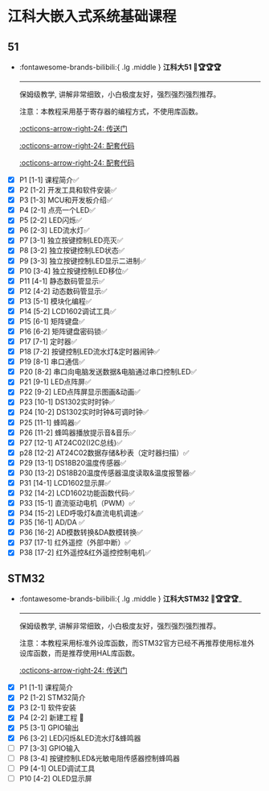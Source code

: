 # 江科大嵌入式系统基础课程 

## 51
<div class="grid cards" markdown>

-   :fontawesome-brands-bilibili:{ .lg .middle } __江科大51 🎯🏆🏆🏆__

    ---

    保姆级教学, 讲解非常细致，小白极度友好，强烈强烈强烈推荐。

    注意：本教程采用基于寄存器的编程方式，不使用库函数。

    [:octicons-arrow-right-24: <a href="https://www.bilibili.com/video/BV1Mb411e7re/?spm_id_from=333.999.0.0&vd_source=5a427660f0337fedc22d4803661d493f" target="_blank"> 传送门 </a>](#)

    [:octicons-arrow-right-24: <a href="https://github.com/jjejdhhd/Learn_STC89C52.git" target="_blank"> 配套代码 </a>](#)

    [:octicons-arrow-right-24: <a href="https://github.com/guangsuqiu/learn_STC89C52.git" target="_blank"> 配套代码 </a>](#)
</div>

- [x] P1 [1-1] 课程简介✅
- [x] P2 [1-2] 开发工具和软件安装✅
- [x] P3 [1-3] MCU和开发板介绍✅
- [x] P4 [2-1] 点亮一个LED✅
- [x] P5 [2-2] LED闪烁✅
- [x] P6 [2-3] LED流水灯✅
- [x] P7 [3-1] 独立按键控制LED亮灭✅
- [x] P8 [3-2] 独立按键控制LED状态✅
- [x] P9 [3-3] 独立按键控制LED显示二进制✅
- [x] P10 [3-4] 独立按键控制LED移位✅
- [x] P11 [4-1] 静态数码管显示✅
- [x] P12 [4-2] 动态数码管显示✅
- [x] P13 [5-1] 模块化编程✅
- [x] P14 [5-2] LCD1602调试工具✅
- [x] P15 [6-1] 矩阵键盘✅
- [x] P16 [6-2] 矩阵键盘密码锁✅
- [x] P17 [7-1] 定时器✅
- [x] P18 [7-2] 按键控制LED流水灯&定时器闹钟✅
- [x] P19 [8-1] 串口通信✅
- [x] P20 [8-2] 串口向电脑发送数据&电脑通过串口控制LED✅
- [x] P21 [9-1] LED点阵屏✅
- [x] P22 [9-2] LED点阵屏显示图画&动画✅
- [x] P23 [10-1] DS1302实时时钟✅
- [x] P24 [10-2] DS1302实时时钟&可调时钟✅
- [x] P25 [11-1] 蜂鸣器✅
- [x] P26 [11-2] 蜂鸣器播放提示音&音乐✅
- [x] P27 [12-1] AT24C02(I2C总线)✅
- [x] p28 [12-2] AT24C02数据存储&秒表（定时器扫描）✅
- [x] P29 [13-1] DS18B20温度传感器✅
- [x] P30 [13-2] DS18B20温度传感器温度读取&温度报警器✅
- [x] P31 [14-1] LCD1602显示屏✅
- [x] P32 [14-2] LCD1602功能函数代码✅
- [x] P33 [15-1] 直流驱动电机（PWM）✅
- [x] P34 [15-2] LED呼吸灯&直流电机调速✅
- [x] P35 [16-1] AD/DA ✅
- [x] P36 [16-2] AD模数转换&DA数模转换✅
- [x] P37 [17-1] 红外遥控（外部中断）✅
- [x] P38 [17-2] 红外遥控&红外遥控控制电机✅

## STM32

<div class="grid cards" markdown>

-   :fontawesome-brands-bilibili:{ .lg .middle } __江科大STM32 🎯🏆🏆🏆___

    ---

    保姆级教学, 讲解非常细致，小白极度友好，强烈强烈强烈推荐。

    注意：本教程采用标准外设库函数，而STM32官方已经不再推荐使用标准外设库函数，而是推荐使用HAL库函数。

    [:octicons-arrow-right-24: <a href="https://www.bilibili.com/video/BV1th411z7sn/?spm_id_from=333.999.0.0&vd_source=5a427660f0337fedc22d4803661d493f" target="_blank"> 传送门 </a>](#)
</div>

- [x] P1 [1-1] 课程简介
- [x] P2 [1-2] STM32简介
- [x] P3 [2-1] 软件安装
- [x] P4 [2-2] 新建工程 🎯
- [x] P5 [3-1] GPIO输出
- [x] P6 [3-2] LED闪烁&LED流水灯&蜂鸣器
- [ ] P7 [3-3] GPIO输入
- [ ] P8 [3-4] 按键控制LED&光敏电阻传感器控制蜂鸣器
- [ ] P9 [4-1] OLED调试工具
- [ ] P10 [4-2] OLED显示屏  
